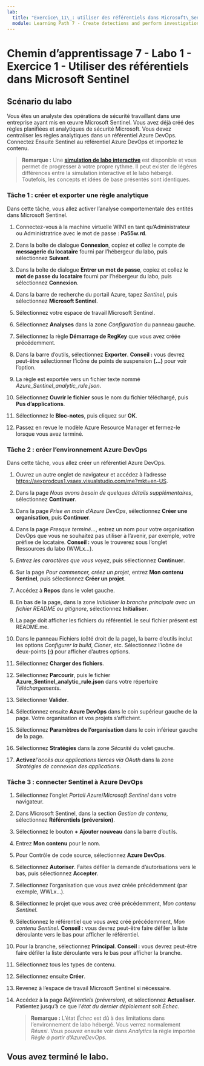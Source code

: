 ```yaml
---
lab:
  title: "Exercice\_11\_: utiliser des référentiels dans Microsoft\_Sentinel"
  module: Learning Path 7 - Create detections and perform investigations using Microsoft Sentinel
---
```


# Chemin d’apprentissage 7 - Labo 1 - Exercice 1 - Utiliser des référentiels dans Microsoft Sentinel

## Scénario du labo

Vous êtes un analyste des opérations de sécurité travaillant dans une entreprise ayant mis en œuvre Microsoft Sentinel. Vous avez déjà créé des règles planifiées et analytiques de sécurité Microsoft.  Vous devez centraliser les règles analytiques dans un référentiel Azure DevOps.  Connectez Ensuite Sentinel au référentiel Azure DevOps et importez le contenu. 

>**Remarque :** Une **[simulation de labo interactive](https://mslabs.cloudguides.com/guides/SC-200%20Lab%20Simulation%20-%20Use%20repositories%20in%20Microsoft%20Sentinel)** est disponible et vous permet de progresser à votre propre rythme. Il peut exister de légères différences entre la simulation interactive et le labo hébergé. Toutefois, les concepts et idées de base présentés sont identiques. 


### Tâche 1 : créer et exporter une règle analytique

Dans cette tâche, vous allez activer l’analyse comportementale des entités dans Microsoft Sentinel.

1. Connectez-vous à la machine virtuelle WIN1 en tant qu’Administrateur ou Administratrice avec le mot de passe : **Pa55w.rd**.  

1. Dans la boîte de dialogue **Connexion**, copiez et collez le compte de **messagerie du locataire** fourni par l’hébergeur du labo, puis sélectionnez **Suivant**.

1. Dans la boîte de dialogue **Entrer un mot de passe**, copiez et collez le **mot de passe du locataire** fourni par l’hébergeur du labo, puis sélectionnez **Connexion**.

1. Dans la barre de recherche du portail Azure, tapez *Sentinel*, puis sélectionnez **Microsoft Sentinel**.

1. Sélectionnez votre espace de travail Microsoft Sentinel.

1. Sélectionnez **Analyses** dans la zone *Configuration* du panneau gauche.

1. Sélectionnez la règle **Démarrage de RegKey** que vous avez créée précédemment.

1. Dans la barre d’outils, sélectionnez **Exporter**. **Conseil :** vous devrez peut-être sélectionner l’icône de points de suspension **(...)** pour voir l’option.

1. La règle est exportée vers un fichier texte nommé *Azure_Sentinel_analytic_rule.json*.

1. Sélectionnez **Ouvrir le fichier** sous le nom du fichier téléchargé, puis **Pus d’applications**.

1. Sélectionnez le **Bloc-notes**, puis cliquez sur **OK**.

1. Passez en revue le modèle Azure Resource Manager et fermez-le lorsque vous avez terminé.


### Tâche 2 : créer l’environnement Azure DevOps

Dans cette tâche, vous allez créer un référentiel Azure DevOps.

1. Ouvrez un autre onglet de navigateur et accédez à l’adresse <https://aexprodcus1.vsaex.visualstudio.com/me?mkt=en-US>.

1. Dans la page *Nous avons besoin de quelques détails supplémentaires*, sélectionnez **Continuer**.

1. Dans la page *Prise en main d’Azure DevOps*, sélectionnez **Créer une organisation**, puis **Continuer**.

1. Dans la page *Presque terminé...*, entrez un nom pour votre organisation DevOps que vous ne souhaitez pas utiliser à l’avenir, par exemple, votre préfixe de locataire. **Conseil :** vous le trouverez sous l’onglet Ressources du labo (WWLx...).

1. *Entrez les caractères que vous voyez*, puis sélectionnez **Continuer**.

1. Sur la page *Pour commencer, créez un projet*, entrez **Mon contenu Sentinel**, puis sélectionnez **Créer un projet**.

1. Accédez à **Repos** dans le volet gauche.

1. En bas de la page, dans la zone *Initialiser la branche principale avec un fichier README ou gitignore*, sélectionnez **Initialiser**.

1. La page doit afficher les fichiers du référentiel.  le seul fichier présent est README.me.

1. Dans le panneau Fichiers (côté droit de la page), la barre d’outils inclut les options *Configurer la build*, *Cloner*, etc. Sélectionnez l’icône de deux-points **(:)** pour afficher d’autres options.

1. Sélectionnez **Charger des fichiers**.

1. Sélectionnez **Parcourir**, puis le fichier **Azure_Sentinel_analytic_rule.json** dans votre répertoire *Téléchargements*.

1. Sélectionner **Valider**.

1. Sélectionnez ensuite **Azure DevOps** dans le coin supérieur gauche de la page.  Votre organisation et vos projets s’affichent.

1. Sélectionnez **Paramètres de l’organisation** dans le coin inférieur gauche de la page.

1. Sélectionnez **Stratégies** dans la zone *Sécurité* du volet gauche.

1. **Activez***l’accès aux applications tierces via OAuth* dans la zone *Stratégies de connexion des applications*.


### Tâche 3 : connecter Sentinel à Azure DevOps

1. Sélectionnez l’onglet *Portail Azure*/*Microsoft Sentinel* dans votre navigateur.

1. Dans Microsoft Sentinel, dans la section *Gestion de contenu*, sélectionnez **Référentiels (préversion)**.

1. Sélectionnez le bouton **+ Ajouter nouveau** dans la barre d’outils.

1. Entrez **Mon contenu** pour le nom.

1. Pour Contrôle de code source, sélectionnez **Azure DevOps**.

1. Sélectionnez **Autoriser**. Faites défiler la demande d’autorisations vers le bas, puis sélectionnez **Accepter**.

1. Sélectionnez l’organisation que vous avez créée précédemment (par exemple, WWLx…).

1. Sélectionnez le projet que vous avez créé précédemment, *Mon contenu Sentinel*.

1. Sélectionnez le référentiel que vous avez créé précédemment, *Mon contenu Sentinel*. **Conseil :** vous devrez peut-être faire défiler la liste déroulante vers le bas pour afficher le référentiel.

1. Pour la branche, sélectionnez **Principal**. **Conseil :** vous devrez peut-être faire défiler la liste déroulante vers le bas pour afficher la branche.

1. Sélectionnez tous les types de contenu.

1. Sélectionnez ensuite **Créer**.

1. Revenez à l’espace de travail Microsoft Sentinel si nécessaire.

1. Accédez à la page *Référentiels (préversion),* et sélectionnez **Actualiser**. Patientez jusqu’à ce que l’*état du dernier déploiement* soit *Échec*.  

    >**Remarque :** L’état *Échec* est dû à des limitations dans l’environnement de labo hébergé. Vous verrez normalement *Réussi*. Vous pouvez ensuite voir dans *Analytics* la règle importée *Règle à partir d’AzureDevOps*.


## Vous avez terminé le labo.

